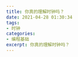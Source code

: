 ```yaml
---
title: 你真的理解时钟吗？
date: 2021-04-28 01:30:34
tags: 
- 时钟
categories:
- 编程基础
excerpt: 你真的理解时钟吗？
---
```

